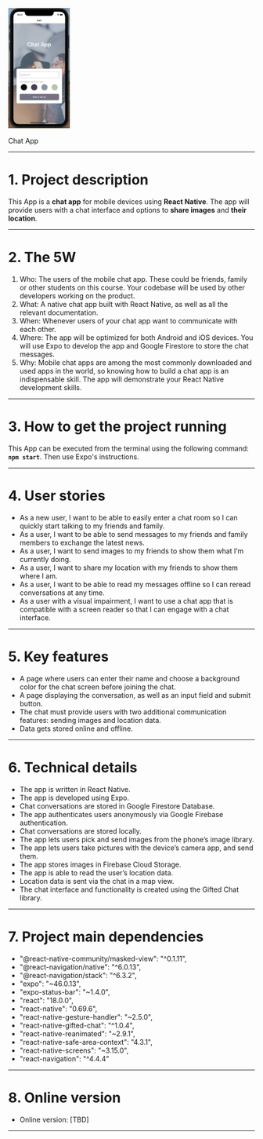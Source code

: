 <!-- ![My Image](assets/app-screenshot.png) -->
<img src="assets/app-screenshot.png" width="25%" />

Chat App

---

# 1. Project description

This App is a **chat app** for mobile devices using **React Native**. The app will provide users with a chat interface and options to **share images** and **their location**.

---

# 2. The 5W

1. Who: The users of the mobile chat app. These could be friends, family or other students on this course. Your codebase will be used by other developers working on the product.
2. What: A native chat app built with React Native, as well as all the relevant documentation.
3. When: Whenever users of your chat app want to communicate with each other.
4. Where: The app will be optimized for both Android and iOS devices. You will use Expo to develop the app and Google Firestore to store the chat messages.
5. Why: Mobile chat apps are among the most commonly downloaded and used apps in the world, so knowing how to build a chat app is an indispensable skill. The app will demonstrate your React Native development skills.

---

# 3. How to get the project running

This App can be executed from the terminal using the following command: **`npm start`**.
Then use Expo's instructions.

---

# 4. User stories

- As a new user, I want to be able to easily enter a chat room so I can quickly start talking to my friends and family.
- As a user, I want to be able to send messages to my friends and family members to exchange the latest news.
- As a user, I want to send images to my friends to show them what I’m currently doing.
- As a user, I want to share my location with my friends to show them where I am.
- As a user, I want to be able to read my messages offline so I can reread conversations at any time.
- As a user with a visual impairment, I want to use a chat app that is compatible with a screen reader so that I can engage with a chat interface.

---

# 5. Key features

- A page where users can enter their name and choose a background color for the chat screen before joining the chat.
- A page displaying the conversation, as well as an input field and submit button.
- The chat must provide users with two additional communication features: sending images and location data.
- Data gets stored online and offline.

---

# 6. Technical details

- The app is written in React Native.
- The app is developed using Expo.
- Chat conversations are stored in Google Firestore Database.
- The app authenticates users anonymously via Google Firebase authentication.
- Chat conversations are stored locally.
- The app lets users pick and send images from the phone’s image library.
- The app lets users take pictures with the device’s camera app, and send them.
- The app stores images in Firebase Cloud Storage.
- The app is able to read the user’s location data.
- Location data is sent via the chat in a map view.
- The chat interface and functionality is created using the Gifted Chat library.

---

# 7. Project main dependencies

- "@react-native-community/masked-view": "^0.1.11",
- "@react-navigation/native": "^6.0.13",
- "@react-navigation/stack": "^6.3.2",
- "expo": "~46.0.13",
- "expo-status-bar": "~1.4.0",
- "react": "18.0.0",
- "react-native": "0.69.6",
- "react-native-gesture-handler": "~2.5.0",
- "react-native-gifted-chat": "^1.0.4",
- "react-native-reanimated": "~2.9.1",
- "react-native-safe-area-context": "4.3.1",
- "react-native-screens": "~3.15.0",
- "react-navigation": "^4.4.4"

---

# 8. Online version

- Online version: [TBD]

---
